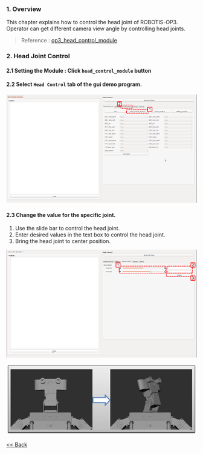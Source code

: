 ### 1. Overview   
This chapter explains how to control the head joint of ROBOTIS-OP3.  
Operator can get different camera view angle by controlling head joints.  

> Reference : [op3_head_control_module]

### 2. Head Joint Control  
#### 2.1 Setting the Module : Click `head_control_module` button  

#### 2.2 Select `Head Control` tab of the gui demo program.  

![](/assets/images/platform/op3/op3_gui_control_head_01.png)

#### 2.3 Change the value for the specific joint.  
 1. Use the slide bar to control the head joint.  
 2. Enter desired values in the text box to control the head joint.  
 3. Bring the head joint to center position.  


![](/assets/images/platform/op3/op3_gui_control_head_02.png)


![](/assets/images/platform/op3/op3_gui_control_head_03.png)

[&lt;&lt; Back](op3_user's_guide.md)

[op3_head_control_module]:[op3_head_control_module.md]
